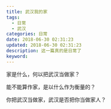 ```yaml
---
title: 武汉我的家
tags:
  - 日常
  - 武汉
categories: 日常
date: 2018-06-30 02:31:23
updated: 2018-06-30 02:31:23
description: 这一篇真的是日常了
keyword:
---
```


家是什么，何以把武汉当做家？

能不能算作家，是以什么作为衡量的？


<!-- more -->

你把武汉当做家，武汉是否把你当做家人？

